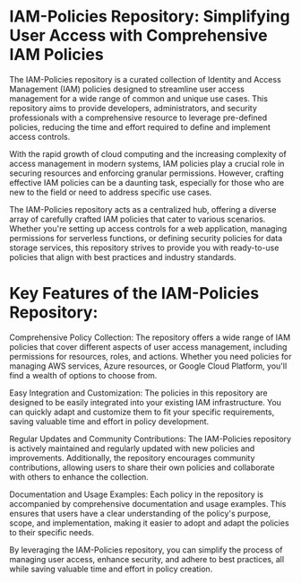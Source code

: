 # IAM-Policies Repository: Simplifying User Access with Comprehensive IAM Policies

The IAM-Policies repository is a curated collection of Identity and Access Management (IAM) policies designed to streamline user access management for a wide range of common and unique use cases. This repository aims to provide developers, administrators, and security professionals with a comprehensive resource to leverage pre-defined policies, reducing the time and effort required to define and implement access controls.

With the rapid growth of cloud computing and the increasing complexity of access management in modern systems, IAM policies play a crucial role in securing resources and enforcing granular permissions. However, crafting effective IAM policies can be a daunting task, especially for those who are new to the field or need to address specific use cases.

The IAM-Policies repository acts as a centralized hub, offering a diverse array of carefully crafted IAM policies that cater to various scenarios. Whether you're setting up access controls for a web application, managing permissions for serverless functions, or defining security policies for data storage services, this repository strives to provide you with ready-to-use policies that align with best practices and industry standards.

# Key Features of the IAM-Policies Repository:

Comprehensive Policy Collection: The repository offers a wide range of IAM policies that cover different aspects of user access management, including permissions for resources, roles, and actions. Whether you need policies for managing AWS services, Azure resources, or Google Cloud Platform, you'll find a wealth of options to choose from.

Easy Integration and Customization: The policies in this repository are designed to be easily integrated into your existing IAM infrastructure. You can quickly adapt and customize them to fit your specific requirements, saving valuable time and effort in policy development.

Regular Updates and Community Contributions: The IAM-Policies repository is actively maintained and regularly updated with new policies and improvements. Additionally, the repository encourages community contributions, allowing users to share their own policies and collaborate with others to enhance the collection.

Documentation and Usage Examples: Each policy in the repository is accompanied by comprehensive documentation and usage examples. This ensures that users have a clear understanding of the policy's purpose, scope, and implementation, making it easier to adopt and adapt the policies to their specific needs.

By leveraging the IAM-Policies repository, you can simplify the process of managing user access, enhance security, and adhere to best practices, all while saving valuable time and effort in policy creation.

